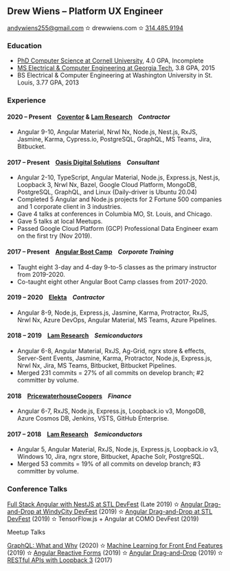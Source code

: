 ## Drew Wiens – Platform UX Engineer

[andywiens255@gmail.com](mailto:andywiens255@gmail.com) &#10027; drewwiens.com &#10027; [314.485.9194](tel:3144859194)

### Education

* [PhD Computer Science at Cornell University](http://www.cs.cornell.edu/~andrew), 4.0 GPA, Incomplete
* [MS Electrical & Computer Engineering at Georgia Tech](https://scholar.google.com/citations?user=_N2X7KwAAAAJ), 3.8 GPA, 2015
* BS Electrical & Computer Engineering at Washington University in St. Louis, 3.77 GPA, 2013

### Experience

#### 2020 – Present &nbsp;&nbsp; [Coventor](http://coventor.com) & [Lam Research](http://lamresearch.com) &nbsp;&nbsp; *Contractor*

* Angular 9-10, Angular Material, Nrwl Nx, Node.js, Nest.js, RxJS, Jasmine, Karma, Cypress.io, PostgreSQL, GraphQL, MS Teams, Jira, Bitbucket.

#### 2017 – Present &nbsp;&nbsp; [Oasis Digital Solutions](http://oasis.digital) &nbsp;&nbsp; *Consultant*

* Angular 2-10, TypeScript, Angular Material, Node.js, Express.js, Nest.js, Loopback 3, Nrwl Nx, Bazel, Google Cloud Platform, MongoDB, PostgreSQL, GraphQL, and Linux (Daily-driver is Ubuntu 20.04)
* Completed 5 Angular and Node.js projects for 2 Fortune 500 companies and 1 corporate client in 3 industries.
* Gave 4 talks at conferences in Columbia MO, St. Louis, and Chicago.
* Gave 5 talks at local Meetups.
* Passed Google Cloud Platform (GCP) Professional Data Engineer exam on the first try (Nov 2019).

#### 2017 – Present &nbsp;&nbsp; [Angular Boot Camp](http://angularbootcamp.com) &nbsp;&nbsp; *Corporate Training*

* Taught eight 3-day and 4-day 9-to-5 classes as the primary instructor from 2019-2020.
* Co-taught eight other Angular Boot Camp classes from 2017-2020.

#### 2019 – 2020 &nbsp;&nbsp; [Elekta](http://elekta.com) &nbsp;&nbsp; *Contractor*

* Angular 8-9, Node.js, Express.js, Jasmine, Karma, Protractor, RxJS, Nrwl Nx, Azure DevOps, Angular Material, MS Teams, Azure Pipelines.

#### 2018 – 2019 &nbsp;&nbsp; [Lam Research](http://lamresearch.com) &nbsp;&nbsp; *Semiconductors*

* Angular 6-8, Angular Material, RxJS, Ag-Grid, ngrx store & effects, Server-Sent Events, Jasmine, Karma, Protractor, Node.js, Express.js, Nrwl Nx, Jira, MS Teams, Bitbucket, Bitbucket Pipelines.
* Merged 231 commits = 27% of all commits on develop branch; #2 committer by volume.

#### 2018 &nbsp;&nbsp; [PricewaterhouseCoopers](http://pwc.com) &nbsp;&nbsp; *Finance*

* Angular 6-7, RxJS, Node.js, Express.js, Loopback.io v3, MongoDB, Azure Cosmos DB, Jenkins, VSTS, GitHub Enterprise.

#### 2017 – 2018 &nbsp;&nbsp; [Lam Research](http://lamresearch.com) &nbsp;&nbsp; *Semiconductors*

* Angular 5, Angular Material, RxJS, Node.js, Express.js, Loopback.io v3, Windows 10, Jira, ngrx store, Bitbucket, Apache Solr, PostgreSQL.
* Merged 53 commits = 19% of all commits on develop branch; #3 committer by volume.

### Conference Talks

[Full Stack Angular with NestJS at STL DevFest](https://speakerdeck.com/adwiens/full-stack-angular-with-nestjs) (Late 2019) &#10027; [Angular Drag-and-Drop at WindyCity DevFest](https://www.youtube.com/watch?v=UBbI6-QTdec) (2019) &#10027; [Angular Drag-and-Drop at STL DevFest](https://www.youtube.com/watch?v=JIqtgkKx7PE) (2019) &#10027; TensorFlow.js + Angular at COMO DevFest (2019)

Meetup Talks

[GraphQL: What and Why](https://www.youtube.com/watch?v=uhY81zcT8ns) (2020) &#10027; [Machine Learning for Front End Features](https://www.youtube.com/watch?v=rGHF3D8YrD0) (2019) &#10027; [Angular Reactive Forms](https://www.youtube.com/watch?v=EduDRsy3GkI) (2019) &#10027; [Angular Drag-and-Drop](https://www.youtube.com/watch?v=jZZQHQLY51s) (2019) &#10027; [RESTful APIs with Loopback 3](https://www.youtube.com/watch?v=rpiv8SV-7tk) (2017)
